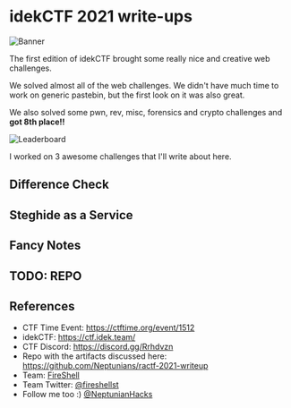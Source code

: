 # idekCTF 2021 write-ups

![Banner](https://i.imgur.com/38WiIUr.jpg)

The first edition of idekCTF brought some really nice and creative web challenges.

We solved almost all of the web challenges. We didn't have much time to work on generic pastebin, but the first look on it was also great.

We also solved some pwn, rev, misc, forensics and crypto challenges and **got 8th place!!**

![Leaderboard](https://i.imgur.com/MraLxeH.png)

I worked on 3 awesome challenges that I'll write about here.

## Difference Check



## Steghide as a Service

## Fancy Notes

## TODO: REPO

## References
* CTF Time Event: https://ctftime.org/event/1512
* idekCTF: https://ctf.idek.team/
* CTF Discord: https://discord.gg/Rrhdvzn
* Repo with the artifacts discussed here: https://github.com/Neptunians/ractf-2021-writeup
* Team: [FireShell](https://fireshellsecurity.team/)
* Team Twitter: [@fireshellst](https://twitter.com/fireshellst)
* Follow me too :) [@NeptunianHacks](https://twitter.com/NeptunianHacks) 